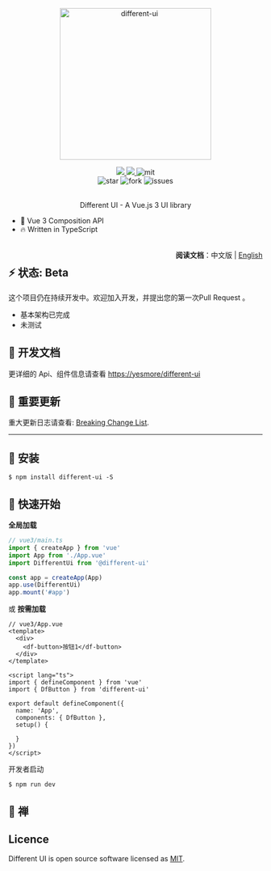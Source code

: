 <p align="center">
  <img width='300px' src='https://cdn.jsdelivr.net/gh/yesmore/img/img/logo (2).png' alt='different-ui'/>
</p>

<p align="center">
  <a href="https://www.npmjs.org/package/different-ui">
    <img src="https://img.shields.io/npm/v/different-ui.svg">
  </a>
  <a href="https://npmcharts.com/compare/different-ui?minimal=true">
    <img src="http://img.shields.io/npm/dm/different-ui.svg">
  </a>
    <img src="https://img.shields.io/github/license/yesmore/different-ui" alt="mit"/>  <br>
  <img src="https://img.shields.io/github/stars/yesmore/different-ui.svg" alt="star"/>
        <img src="https://img.shields.io/github/forks/yesmore/different-ui" alt="fork"/>
    <img src="https://img.shields.io/github/issues/yesmore/different-ui" alt="issues"/><br>
  <br>
</p>


<p align="center">Different UI - A Vue.js 3 UI library</p>

- 💪 Vue 3 Composition API
- 🔥 Written in TypeScript

<div style='float:right;margin-bottom:20px;'><br><strong>阅读文档</strong>：中文版 | <a href='https://github.com/yesmore/OSAPI'>English</a></div><br>

## ⚡️ 状态: Beta

这个项目仍在持续开发中。欢迎加入开发，并提出您的第一次Pull Request 。

- 基本架构已完成
- 未测试

## 📖 开发文档

更详细的 Api、组件信息请查看 [https://yesmore/different-ui](https://github.com/yesmore/Different-UI)

## 🎡 重要更新

重大更新日志请查看: [Breaking Change List](https://github.com/yesmore/different-ui/issues/1).

---

## 🖖 安装

```shell
$ npm install different-ui -S
```

## 👋 快速开始

**全局加载**

```ts
// vue3/main.ts
import { createApp } from 'vue'
import App from './App.vue'
import DifferentUi from '@different-ui'

const app = createApp(App)
app.use(DifferentUi)
app.mount('#app')
```

或 **按需加载**

```vue
// vue3/App.vue
<template>
  <div>
  	<df-button>按钮1</df-button>	
  </div>
</template>

<script lang="ts">
import { defineComponent } from 'vue'
import { DfButton } from 'different-ui'

export default defineComponent({
  name: 'App',
  components: { DfButton },
  setup() {
      
  }
})    
</script>
```

开发者启动

```shell
$ npm run dev
```

## 🌱 禅





## Licence

Different UI is open source software licensed as [MIT](https://github.com/element-plus/element-plus/blob/master/LICENSE).

